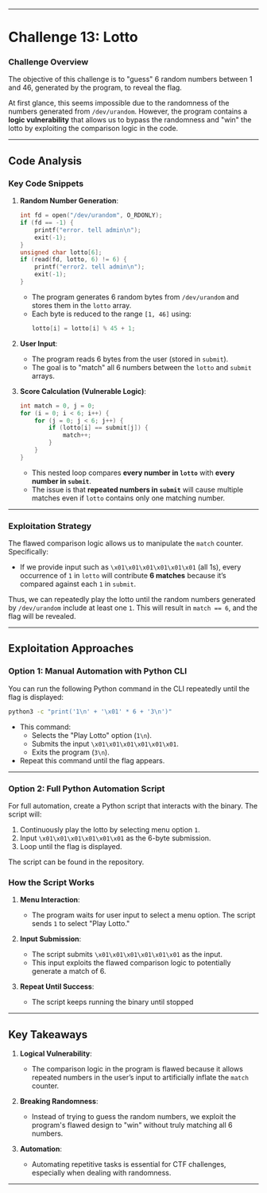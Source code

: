 
---

# **Challenge 13: Lotto**

### **Challenge Overview**
The objective of this challenge is to "guess" 6 random numbers between 1 and 46, generated by the program, to reveal the flag.

At first glance, this seems impossible due to the randomness of the numbers generated from `/dev/urandom`. However, the program contains a **logic vulnerability** that allows us to bypass the randomness and "win" the lotto by exploiting the comparison logic in the code.

---

## **Code Analysis**

### **Key Code Snippets**

1. **Random Number Generation**:
   ```c
   int fd = open("/dev/urandom", O_RDONLY);
   if (fd == -1) {
       printf("error. tell admin\n");
       exit(-1);
   }
   unsigned char lotto[6];
   if (read(fd, lotto, 6) != 6) {
       printf("error2. tell admin\n");
       exit(-1);
   }
   ```
   - The program generates 6 random bytes from `/dev/urandom` and stores them in the `lotto` array.
   - Each byte is reduced to the range `[1, 46]` using:
     ```c
     lotto[i] = lotto[i] % 45 + 1;
     ```

2. **User Input**:
   - The program reads 6 bytes from the user (stored in `submit`).
   - The goal is to "match" all 6 numbers between the `lotto` and `submit` arrays.

3. **Score Calculation (Vulnerable Logic)**:
   ```c
   int match = 0, j = 0;
   for (i = 0; i < 6; i++) {
       for (j = 0; j < 6; j++) {
           if (lotto[i] == submit[j]) {
               match++;
           }
       }
   }
   ```
   - This nested loop compares **every number in `lotto`** with **every number in `submit`**.
   - The issue is that **repeated numbers in `submit`** will cause multiple matches even if `lotto` contains only one matching number.

---

### **Exploitation Strategy**

The flawed comparison logic allows us to manipulate the `match` counter. Specifically:
- If we provide input such as `\x01\x01\x01\x01\x01\x01` (all 1s), every occurrence of `1` in `lotto` will contribute **6 matches** because it’s compared against each `1` in `submit`.

Thus, we can repeatedly play the lotto until the random numbers generated by `/dev/urandom` include at least one `1`. This will result in `match == 6`, and the flag will be revealed.

---

## **Exploitation Approaches**

### **Option 1: Manual Automation with Python CLI**
You can run the following Python command in the CLI repeatedly until the flag is displayed:
```bash
python3 -c "print('1\n' + '\x01' * 6 + '3\n')"
```
- This command:
  - Selects the "Play Lotto" option (`1\n`).
  - Submits the input `\x01\x01\x01\x01\x01\x01`.
  - Exits the program (`3\n`).
- Repeat this command until the flag appears.

---

### **Option 2: Full Python Automation Script**
For full automation, create a Python script that interacts with the binary. The script will:
1. Continuously play the lotto by selecting menu option `1`.
2. Input `\x01\x01\x01\x01\x01\x01` as the 6-byte submission.
3. Loop until the flag is displayed.

The script can be found in the repository.

### **How the Script Works**
1. **Menu Interaction**:
   - The program waits for user input to select a menu option. The script sends `1` to select "Play Lotto."

2. **Input Submission**:
   - The script submits `\x01\x01\x01\x01\x01\x01` as the input.
   - This input exploits the flawed comparison logic to potentially generate a match of 6.

3. **Repeat Until Success**:
   - The script keeps running the binary until stopped

---

## **Key Takeaways**

1. **Logical Vulnerability**:
   - The comparison logic in the program is flawed because it allows repeated numbers in the user’s input to artificially inflate the `match` counter.

2. **Breaking Randomness**:
   - Instead of trying to guess the random numbers, we exploit the program's flawed design to "win" without truly matching all 6 numbers.

3. **Automation**:
   - Automating repetitive tasks is essential for CTF challenges, especially when dealing with randomness.

---
